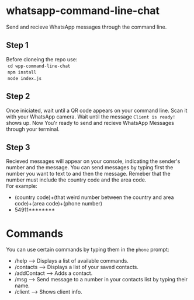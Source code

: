 # whatsapp-command-line-chat
Send and recieve WhatsApp messages through the command line.

## Step 1
Before cloneing the repo use:  
&nbsp;``` cd wpp-command-line-chat ```  
&nbsp;``` npm install ```  
&nbsp;``` node index.js ```

## Step 2
Once iniciated, wait until a QR code appears on your command line. Scan it with your WhatsApp camera.
Wait until the message ``` Client is ready! ``` shows up. Now You'r ready to send and recieve WhatsApp Messages through your terminal.

## Step 3
Recieved messages will appear on your console, indicating the sender's number and the message.
You can send messages by typing first the number you want to text to and then the message. Remeber that the number must include the country code and the area code.  
For example:  
- (country code)+(that weird number between the country and area code)+(area code)+(phone number)  
- 54911********

# Commands  
You can use certain commands by typing them in the ```phone``` prompt:  
- /help --> Displays a list of available commands.  
- /contacts --> Displays a list of your saved contacts.  
- /addContact --> Adds a contact.  
- /msg --> Send message to a number in your contacts list by typing their name.  
- /client --> Shows client info. 
